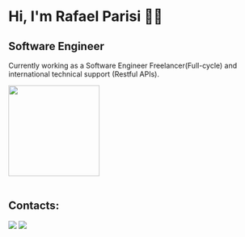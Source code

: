 # Hi, I'm Rafael Parisi 👋😄
## Software Engineer
Currently working as a Software Engineer Freelancer(Full-cycle) and international technical support (Restful APIs).

<div>  
  <img height="180em" src="https://github-readme-stats.vercel.app/api/top-langs/?username=parisi18&layout=compact&langs_count=7&theme=dracula"/>
</div><br>


## Contacts:

<div> 
</a>
<a href = "mailto:dev.rafael.parisi@gmail.com"> <img src="https://img.shields.io/badge/-Gmail-%23333?style=for-the-badge&logo=gmail&logoColor=white" target="_blank"></a>
<a href="https://www.linkedin.com/in/parisibr/?locale=en_US" target="_blank"><img src="https://img.shields.io/badge/-LinkedIn-%230077B5?style=for-the-badge&logo=linkedin&logoColor=white"  target="_blank"></a> 
</div>&nbsp;&nbsp;
